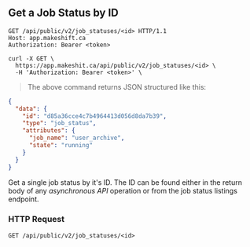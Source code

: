 ## Get a Job Status by ID

```http
GET /api/public/v2/job_statuses/<id> HTTP/1.1
Host: app.makeshift.ca
Authorization: Bearer <token>
```

```shell
curl -X GET \
  https://app.makeshit.ca/api/public/v2/job_statuses/<id> \
  -H 'Authorization: Bearer <token>' \
```

> The above command returns JSON structured like this:

```json
{
  "data": {
    "id": "d85a36cce4c7b4964413d056d8da7b39",
    "type": "job_status",
    "attributes": {
      "job_name": "user_archive",
      "state": "running"
    }
  }
}
```

Get a single job status by it's ID. The ID can be found either in the return body of any *asynchronous API* operation or from the job status listings endpoint.

### HTTP Request

`GET /api/public/v2/job_statuses/<id>`
